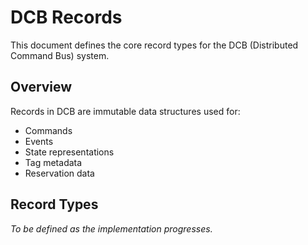 # DCB Records

This document defines the core record types for the DCB (Distributed Command Bus) system.

## Overview

Records in DCB are immutable data structures used for:

- Commands
- Events
- State representations
- Tag metadata
- Reservation data

## Record Types

_To be defined as the implementation progresses._
